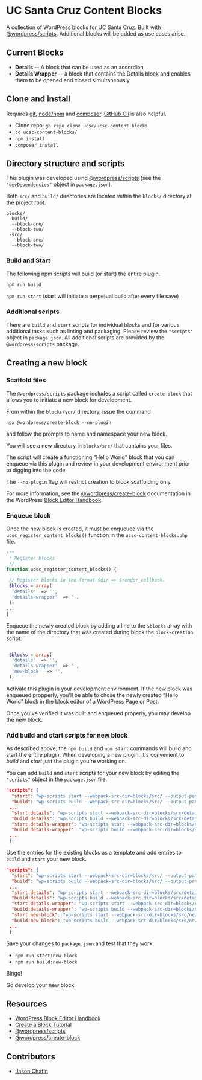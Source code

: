 # UC Santa Cruz Content Blocks

A collection of WordPress blocks for UC Santa Cruz. Built with [@wordpress/scripts](https://developer.wordpress.org/block-editor/reference-guides/packages/packages-scripts/). Additional blocks will be added as use cases arise.

## Current Blocks

- **Details** -- A block that can be used as an accordion
- **Details Wrapper** -- a block that contains the Details block and enables them to be opened and closed simultaneously

## Clone and install

Requires [git](https://git-scm.com/book/en/v2/Getting-Started-Installing-Git), [node/npm](https://docs.npmjs.com/downloading-and-installing-node-js-and-npm) and [composer](https://getcomposer.org/). [GitHub Cli](https://cli.github.com/manual/installation) is also helpful.

- Clone repo: `gh repo clone ucsc/ucsc-content-blocks`
- `cd ucsc-content-blocks/`
- `npm install`
- `composer install`

## Directory structure and scripts

This plugin was developed using [@wordpress/scripts](https://developer.wordpress.org/block-editor/reference-guides/packages/packages-scripts/) (see the `"devDependencies"` object in `package.json`).

Both `src/` and `build/` directories are located within the `blocks/` directory at the project root.

```text
blocks/
 -build/
  --block-one/
  --block-two/
 -src/
  --block-one/
  --block-two/
```

### Build and Start

The following npm scripts will build (or start) the entire plugin.

`npm run build`

`npm run start` (start will initiate a perpetual build after every file save)

### Additional scripts

There are `build` and `start` scripts for individual blocks and for various additional tasks such as linting and packaging. Please review the `"scripts"` object in `package.json`. All additional scripts are provided by the `@wordpress/scripts` package.

## Creating a new block

### Scaffold files

The `@wordpress/scripts` package includes a script called `create-block` that allows you to initiate a new block for development.

From within the `blocks/scr/` directory, issue the command

`npx @wordpress/create-block --no-plugin`

and follow the prompts to name and namespace your new block.

You will see a new directory in `blocks/src/` that contains your files.

The script will create a functioning "Hello World" block that you can enqueue via this plugin and review in your development environment prior to digging into the code.

The `--no-plugin` flag will restrict creation to block scaffolding only.

For more information, see the [@wordpress/create-block](https://developer.wordpress.org/block-editor/reference-guides/packages/packages-create-block/) documentation in the WordPress [Block Editor Handbook](https://developer.wordpress.org/block-editor/).

### Enqueue block

Once the new block is created, it must be enqueued via the `ucsc_register_content_blocks()` function in the `ucsc-content-blocks.php` file.

```php
/**
 * Register blocks
 */
function ucsc_register_content_blocks() {

 // Register blocks in the format $dir => $render_callback.
 $blocks = array(
  'details'  => '',
  'details-wrapper'  => '',
 );
...
}

```

Enqueue the newly created block by adding a line to the `$blocks` array with the name of the directory that was created during block the `block-creation` script:

```php

 $blocks = array(
  'details'  => '',
  'details-wrapper'  => '',
  'new-block'  => '',
 );

```

Activate this plugin in your development environment. If the new block was enqueued propperly, you'll be able to chose the newly created "Hello World" block in the block editor of a WordPress Page or Post.

Once you've verified it was built and enqueued properly, you may develop the new block.

### Add build and start scripts for new block

As described above, the `npm build` and `npm start` commands will build and start the entire plugin. When developing a new plugin, it's convenient to _build_ and _start_ just the plugin you're working on.

You can add `build` and `start` scripts for your new block by editing the `"scripts"` object in the `package.json` file.

```JSON
"scripts": {
  "start": "wp-scripts start --webpack-src-dir=blocks/src/ --output-path=blocks/build/",
  "build": "wp-scripts build --webpack-src-dir=blocks/src/ --output-path=blocks/build/",
 ...
  "start:details": "wp-scripts start --webpack-src-dir=blocks/src/details --output-path=blocks/build/details",
  "build:details": "wp-scripts build --webpack-src-dir=blocks/src/details --output-path=blocks/build/details",
  "start:details-wrapper": "wp-scripts start --webpack-src-dir=blocks/src/details-wrapper --output-path=blocks/build/details-wrapper",
  "build:details-wrapper": "wp-scripts build --webpack-src-dir=blocks/src/details-wrapper --output-path=blocks/build/details-wrapper",
 ...
 }
```

Use the entries for the existing blocks as a template and add entries to `build` and `start` your new block.

```JSON
"scripts": {
  "start": "wp-scripts start --webpack-src-dir=blocks/src/ --output-path=blocks/build/",
  "build": "wp-scripts build --webpack-src-dir=blocks/src/ --output-path=blocks/build/",
 ...
  "start:details": "wp-scripts start --webpack-src-dir=blocks/src/details --output-path=blocks/build/details",
  "build:details": "wp-scripts build --webpack-src-dir=blocks/src/details --output-path=blocks/build/details",
  "start:details-wrapper": "wp-scripts start --webpack-src-dir=blocks/src/details-wrapper --output-path=blocks/build/details-wrapper",
  "build:details-wrapper": "wp-scripts build --webpack-src-dir=blocks/src/details-wrapper --output-path=blocks/build/details-wrapper",
  "start:new-block": "wp-scripts start --webpack-src-dir=blocks/src/new-block --output-path=blocks/build/new-block",
  "build:new-block": "wp-scripts build --webpack-src-dir=blocks/src/new-block --output-path=blocks/build/new-block",
 ...
 }
```

Save your changes to `package.json` and test that they work:

- `npm run start:new-block`
- `npm run build:new-block`

Bingo!

Go develop your new block.

## Resources

- [WordPress Block Editor Handbook](https://developer.wordpress.org/block-editor/)
- [Create a Block Tutorial](https://developer.wordpress.org/block-editor/getting-started/create-block/)
- [@wordpress/scripts](https://developer.wordpress.org/block-editor/reference-guides/packages/packages-scripts/)
- [@wordpress/create-block](https://developer.wordpress.org/block-editor/reference-guides/packages/packages-create-block/)

## Contributors

- [Jason Chafin](https://github.com/Herm71)
